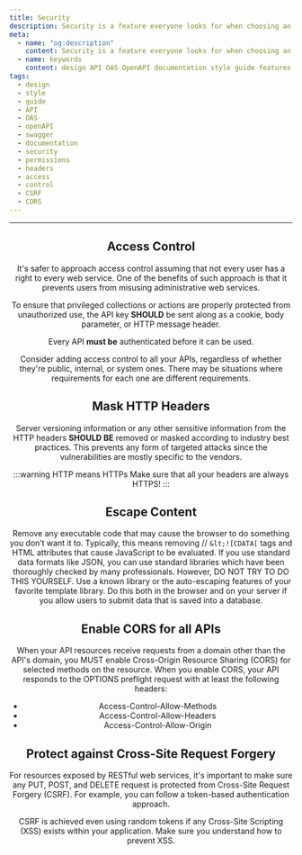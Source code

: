 ```yaml
---
title: Security
description: Security is a feature everyone looks for when choosing an API. Make sure yours is a secure one.
meta:
  - name: "og:description"
    content: Security is a feature everyone looks for when choosing an API. Make sure yours is a secure one.
  - name: keywords
    content: design API OAS OpenAPI documentation style guide features security permissions access headers CSRF CORS
tags:
  - design
  - style
  - guide
  - API
  - OAS
  - openAPI
  - swagger
  - documentation
  - security
  - permissions
  - headers
  - access
  - control
  - CSRF
  - CORS
---
```


<Header/>

---

## Access Control

It's safer to approach access control assuming that not every user has a right to every web service.
One of the benefits of such approach is that it prevents users from misusing administrative web services.

<!-- vale off -->

To ensure that privileged collections or actions are properly protected from unauthorized use,
the API key **SHOULD** be sent along as a cookie, body parameter, or HTTP message header.

Every API **must be** authenticated before it can be used.

Consider adding access control to all your APIs, regardless of whether they're public, internal, or system ones.
There may be situations where requirements for each one are different requirements.

## Mask HTTP Headers

Server versioning information or any other sensitive information
from the HTTP headers **SHOULD BE** removed or masked according to industry best practices.
This prevents any form of targeted attacks since the vulnerabilities are mostly specific to the vendors.

:::warning HTTP means HTTPs
Make sure that all your headers are always HTTPS!
:::

## Escape Content

Remove any executable code that may cause the browser to do something you don’t want it to.
Typically, this means removing // `&lt;![CDATA[` tags and HTML attributes that cause JavaScript to be evaluated.
If you use standard data formats like JSON, you can use standard libraries
which have been thoroughly checked by many professionals.
However, DO NOT TRY TO DO THIS YOURSELF.
Use a known library or the auto-escaping features of your favorite template library.
Do this both in the browser and on your server if you allow users to submit data that is saved into a database.

<!-- vale on -->
## Enable CORS for all APIs

When your API resources receive requests from a domain other than the API's domain,
you MUST enable Cross-Origin Resource Sharing (CORS) for selected methods on the resource.
When you enable CORS, your API responds to the OPTIONS preflight request with at least the following headers:

- Access-Control-Allow-Methods
- Access-Control-Allow-Headers
- Access-Control-Allow-Origin

## Protect against Cross-Site Request Forgery

For resources exposed by RESTful web services, it's important to make sure any PUT, POST, and DELETE request
is protected from Cross-Site Request Forgery (CSRF). For example, you can follow a token-based authentication approach.

CSRF is achieved even using random tokens if any Cross-Site Scripting (XSS) exists within your application.
Make sure you understand how to prevent XSS.
